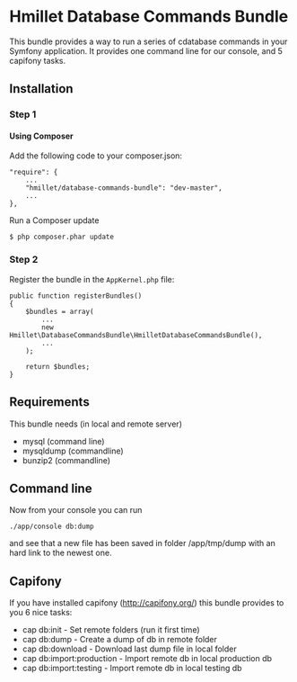 # Hmillet Database Commands Bundle #

This bundle provides a way to run a series of cdatabase commands in your Symfony application.
It provides one command line for our console, and 5 capifony tasks.

## Installation ##

### Step 1

#### Using Composer

Add the following code to your composer.json:

    "require": {
        ...
        "hmillet/database-commands-bundle": "dev-master",
        ...
    },

Run a Composer update

    $ php composer.phar update


### Step 2

Register the bundle in the `AppKernel.php` file:

    public function registerBundles()
    {
        $bundles = array(
            ...
            new Hmillet\DatabaseCommandsBundle\HmilletDatabaseCommandsBundle(),
            ...
        );

        return $bundles;
    }

## Requirements ##

This bundle needs (in local and remote server)

* mysql (command line)
* mysqldump (commandline)
* bunzip2 (commandline)

## Command line ##

Now from your console you can run

    ./app/console db:dump

and see that a new file has been saved in folder /app/tmp/dump with an hard link to the newest one.

## Capifony ##

If you have installed capifony (http://capifony.org/) this bundle provides to you 6 nice tasks:

* cap db:init - Set remote folders (run it first time)
* cap db:dump - Create a dump of db in remote folder
* cap db:download - Download last dump file in local folder
* cap db:import:production - Import remote db in local production db
* cap db:import:testing - Import remote db in local testing db
